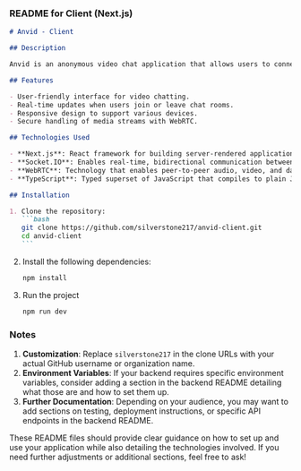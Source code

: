 ### README for Client (Next.js)

````markdown
# Anvid - Client

## Description

Anvid is an anonymous video chat application that allows users to connect and communicate via video in real-time. This client-side application is built using Next.js and leverages Socket.IO for real-time communication with the backend server.

## Features

- User-friendly interface for video chatting.
- Real-time updates when users join or leave chat rooms.
- Responsive design to support various devices.
- Secure handling of media streams with WebRTC.

## Technologies Used

- **Next.js**: React framework for building server-rendered applications.
- **Socket.IO**: Enables real-time, bidirectional communication between clients and servers.
- **WebRTC**: Technology that enables peer-to-peer audio, video, and data sharing.
- **TypeScript**: Typed superset of JavaScript that compiles to plain JavaScript.

## Installation

1. Clone the repository:
   ```bash
   git clone https://github.com/silverstone217/anvid-client.git
   cd anvid-client
   ```
````

2. Install the following dependencies:
   ```bash
   npm install
   ```
3. Run the project
   ```bash
   npm run dev
   ```

### Notes

1. **Customization**: Replace `silverstone217` in the clone URLs with your actual GitHub username or organization name.
2. **Environment Variables**: If your backend requires specific environment variables, consider adding a section in the backend README detailing what those are and how to set them up.
3. **Further Documentation**: Depending on your audience, you may want to add sections on testing, deployment instructions, or specific API endpoints in the backend README.

These README files should provide clear guidance on how to set up and use your application while also detailing the technologies involved. If you need further adjustments or additional sections, feel free to ask!
